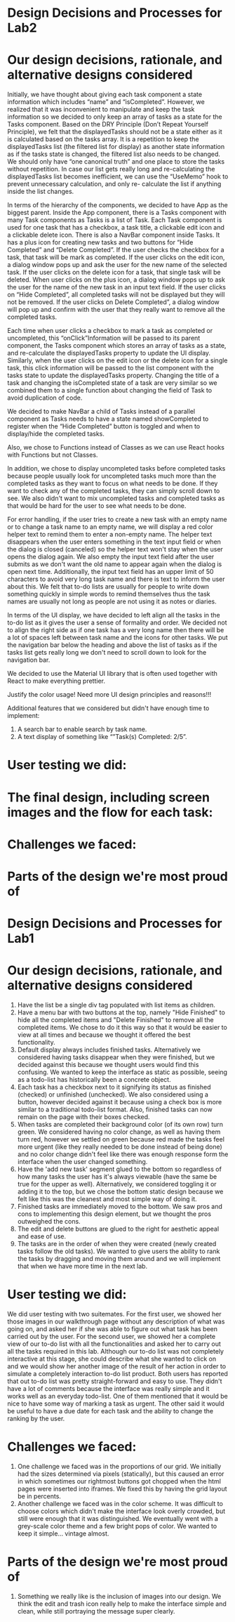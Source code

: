 # Design Decisions and Processes for Lab2
# Our design decisions, rationale, and alternative designs considered
Initially, we have thought about giving each task component a state information which includes “name” and “isCompleted”. However, we realized that it was inconvenient to manipulate and keep the task information so we decided to only keep an array of tasks as a state for the Tasks component. Based on the DRY Principle (Don’t Repeat Yourself Principle), we felt that the displayedTasks should not be a state either as it is calculated based on the tasks array. It is a repetition to keep the displayedTasks list (the filtered list for display) as another state information as if the tasks state is changed, the filtered list also needs to be changed. We should only have “one canonical truth” and one place to store the tasks without repetition. In case our list gets really long and re-calculating the displayedTasks list becomes inefficient, we can use the “UseMemo” hook to prevent unnecessary calculation, and only re- calculate the list if anything inside the list changes.

In terms of the hierarchy of the components, we decided to have App as the biggest parent. Inside the App component, there is a Tasks component with many Task components as Tasks is a list of Task. Each Task component is used for one task that has a checkbox, a task title, a clickable edit icon and a clickable delete icon. There is also a NavBar component inside Tasks. It has a plus icon for creating new tasks and two buttons for “Hide Completed” and “Delete Completed”. If the user checks the checkbox for a task, that task will be mark as completed. If the user clicks on the edit icon, a dialog window pops up and ask the user for the new name of the selected task. If the user clicks on the delete icon for a task, that single task will be deleted. When user clicks on the plus icon, a dialog window pops up to ask the user for the name of the new task in an input text field. If the user clicks on “Hide Completed”, all completed tasks will not be displayed but they will not be removed. If the user clicks on Delete Completed”, a dialog window will pop up and confirm with the user that they really want to remove all the completed tasks.

Each time when user clicks a checkbox to mark a task as completed or uncompleted, this “onClick”Information will be passed to its parent component, the Tasks component which stores an array of tasks as a state, and re-calculate the displayedTasks property to update the UI display. Similarly, when the user clicks on the edit icon or the delete icon for a single task, this click information will be passed to the list component with the tasks state to update the displayedTasks property. Changing the title of a task and changing the isCompleted state of a task are very similar so we combined them to a single function about changing the field of Task to avoid duplication of code.

We decided to make NavBar a child of Tasks instead of a parallel component as Tasks needs to have a state named showCompleted to register when the “Hide Completed” button is toggled and when to display/hide the completed tasks.

Also, we chose to Functions instead of Classes as we can use React hooks with Functions but not Classes.

In addition, we chose to display uncompleted tasks before completed tasks because people usually look for uncompleted tasks much more than the completed tasks as they want to focus on what needs to be done. If they want to check any of the completed tasks, they can simply scroll down to see. We also didn't want to mix uncompleted tasks and completed tasks as that would be hard for the user to see what needs to be done.

For error handling, if the user tries to create a new task with an empty name or to change a task name to an empty name, we will display a red color helper text to remind them to enter a non-empty name. The helper text disappears when the user enters something in the text input field or when the dialog is closed (canceled) so the helper text won't stay when the user opens the dialog again. We also empty the input text field after the user submits as we don't want the old name to appear again when the dialog is open next time. Additionally, the input text field has an upper limit of 50 characters to avoid very long task name and there is text to inform the user about this. We felt that to-do lists are usually for people to write down something quickly in simple words to remind themselves thus the task names are usually not long as people are not using it as notes or diaries.

In terms of the UI display, we have decided to left align all the tasks in the to-do list as it gives the user a sense of formality and order. We decided not to align the right side as if one task has a very long name then there will be a lot of spaces left between task name and the icons for other tasks. We put the navigation bar below the heading and above the list of tasks as if the tasks list gets really long we don't need to scroll down to look for the navigation bar.

We decided to use the Material UI library that is often used together with React to make everything prettier.

Justify the color usage!
Need more UI design principles and reasons!!!

Additional features that we considered but didn't have enough time to implement:
1. A search bar to enable search by task name.
2. A text display of something like “”Task(s) Completed: 2/5”.

# User testing we did:

# The final design, including screen images and the flow for each task:

# Challenges we faced:

# Parts of the design we're most proud of




# Design Decisions and Processes for Lab1
# Our design decisions, rationale, and alternative designs considered
1. Have the list be a single div tag populated with list items as children.
2. Have a menu bar with two buttons at the top, namely "Hide Finished" to hide all the completed items and "Delete Finished" to remove all the completed items. We chose to do it this way so that it would be easier to view at all times and because we thought it offered the best functionality.
3. Default display always includes finished tasks. Alternatively we considered having tasks disappear when they were finished, but we decided against this because we thought users would find this confusing. We wanted to keep the interface as static as possible, seeing as a todo-list has historically been a concrete object.
4. Each task has a checkbox next to it signifying its status as finished (checked) or unfinished (unchecked). We also considered using a button, however decided against it because using a check box is more similar to a traditional todo-list format. Also, finished tasks can now remain on the page with their boxes checked.
5. When tasks are completed their background color (of its own row) turn green. We considered having no color change, as well as having them turn red, however we settled on green because red made the tasks feel more urgent (like they really needed to be done instead of being done) and no color change didn't feel like there was enough response form the interface when the user changed something.  
6. Have the 'add new task' segment glued to the bottom so regardless of how many tasks the user has it's always viewable (have the same be true for the upper as well). Alternatively, we considered toggling it or adding it to the top, but we chose the bottom static design because we felt like this was the cleanest and most simple way of doing it.
7. Finished tasks are immediately moved to the bottom. We saw pros and cons to implementing this design element, but we thought the pros outweighed the cons.
8. The edit and delete buttons are glued to the right for aesthetic appeal and ease of use.
9. The tasks are in the order of when they were created (newly created tasks follow the old tasks). We wanted to give users the ability to rank the tasks by dragging and moving them around and we will implement that when we have more time in the next lab.

# User testing we did:
We did user testing with two suitemates. For the first user, we showed her those images in our walkthrough page without any description of what was going on, and asked her if she was able to figure out what task has been carried out by the user. For the second user, we showed her a complete view of our to-do list with all the functionalities and asked her to carry out all the tasks required in this lab. Although our to-do list was not completely interactive at this stage, she could describe what she wanted to click on and we would show her another image of the result of her action in order to simulate a completely interaction to-do list product. Both users has reported that out to-do list was pretty straight-forward and easy to use. They didn't have a lot of comments because the interface was really simple and it works well as an everyday todo-list. One of them mentioned that it would be nice to have some way of marking a task as urgent. The other said it would be useful to have a due date for each task and the ability to change the ranking by the user.

# Challenges we faced:
1. One challenge we faced was in the proportions of our grid. We initially had the sizes determined via pixels (statically), but this caused an error in which sometimes our rightmost buttons got chopped when the html pages were inserted into iframes. We fixed this by having the grid layout be in percents. 
2. Another challenge we faced was in the color scheme. It was difficult to choose colors which didn't make the interface look overly crowded, but still were enough that it was distinguished. We eventually went with a grey-scale color theme and a few bright pops of color. We wanted to keep it simple... vintage almost.

# Parts of the design we're most proud of
1. Something we really like is the inclusion of images into our design. We think the edit and trash icon really help to make the interface simple and clean, while still portraying the message super clearly.

